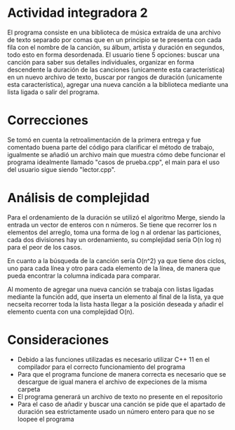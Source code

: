 # Actividad integradora 2
El programa consiste en una biblioteca de música extraída de una archivo de texto separado por comas que en un principio se te presenta con cada fila con el nombre de la canción, su álbum, artista y duración en segundos, todo esto en forma desordenada. El usuario tiene 5 opciones: buscar una canción para saber sus detalles individuales, organizar en forma descendente la duración de las canciones (unicamente esta característica) en un nuevo archivo de texto, buscar por rangos de duración (unicamente esta característica), agregar una nueva canción a la biblioteca mediante una lista ligada o salir del programa.

# Correcciones
Se tomó en cuenta la retroalimentación de la primera entrega y fue comentado buena parte del código para clarificar el método de trabajo, igualmente se añadió un archivo main que muestra cómo debe funcionar el programa idealmente llamado "casos de prueba.cpp", el main para el uso del usuario sigue siendo "lector.cpp".

# Análisis de complejidad
Para el ordenamiento de la duración se utilizó el algoritmo Merge, siendo la entrada un vector de enteros con n números. Se tiene que recorrer los n elementos del arreglo, toma una forma de log n al ordenar las particiones, cada dos divisiones hay un ordenamiento, su complejidad sería O(n log n) para el peor de los casos.

En cuanto a la búsqueda de la canción sería O(n^2) ya que tiene dos ciclos, uno para cada línea y otro para cada elemento de la línea, de manera que pueda encontrar la columna indicada para comparar.

Al momento de agregar una nueva canción se trabaja con listas ligadas mediante la función add, que inserta un elemento al final de la lista, ya que necseita recorrer toda la lista hasta llegar a la posición deseada y añadir el elemento cuenta con una complejidad O(n).

# Consideraciones
- Debido a las funciones utilizadas es necesario utilizar C++ 11 en el compilador para el correcto funcionamiento del programa
- Para que el programa funcione de manera correcta es necesario que se descargue de igual manera el archivo de expeciones de la misma carpeta
- El programa generará un archivo de texto no presente en el repositorio
- Para el caso de añadir y buscar una canción se pide que el apartado de duración sea estrictamente usado un número entero para que no se loopee el programa
